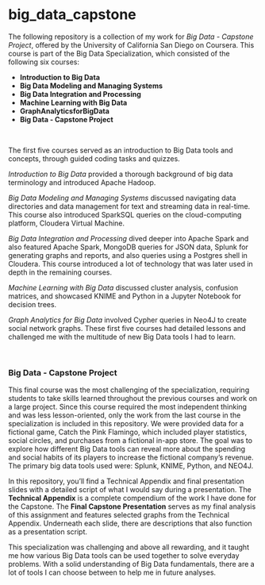 # big_data_capstone

The following repository is a collection of my work for *Big Data - Capstone Project*, offered by the University of California San Diego on Coursera. This course is part of the Big Data Specialization, which consisted of the following six courses:

* **Introduction to Big Data**
* **Big Data Modeling and Managing Systems**
* **Big Data Integration and Processing**
* **Machine Learning with Big Data**
* **GraphAnalyticsforBigData**
* **Big Data - Capstone Project** 

<br />

The first five courses served as an introduction to Big Data tools and concepts, through guided coding tasks and quizzes. 

*Introduction to Big Data* provided a thorough background of big data terminology and introduced Apache Hadoop. 

*Big Data Modeling and Managing Systems* discussed navigating data directories and data management for text and streaming data in real-time. This course also introduced SparkSQL queries on the cloud-computing platform, Cloudera Virtual Machine. 

*Big Data Integration and Processing* dived deeper into Apache Spark and also featured Apache Spark, MongoDB queries for JSON data, Splunk for generating graphs and reports, and also queries using a Postgres shell in Cloudera. This course introduced a lot of technology that was later used in depth in the remaining courses. 

*Machine Learning with Big Data* discussed cluster analysis, confusion matrices, and showcased KNIME and Python in a Jupyter Notebook for decision trees. 

*Graph Analytics for Big Data* involved Cypher queries in Neo4J to create social network graphs. These first five courses had detailed lessons and challenged me with the multitude of new Big Data tools I had to learn. 

<br />

### Big Data - Capstone Project

This final course was the most challenging of the specialization, requiring
students to take skills learned throughout the previous courses and work on a large project. Since this course required the most independent thinking and was less lesson-oriented, only the work from the last course in the specialization is included in this repository. We were provided data for a fictional game, Catch the Pink Flamingo, which included player statistics, social circles, and purchases from a fictional in-app store. The goal was to explore how different Big Data tools can reveal more about the spending and social habits of its players to increase the fictional company’s revenue. The primary big data tools used were: Splunk, KNIME, Python, and NEO4J.

In this repository, you’ll find a Technical Appendix and final presentation slides with a detailed script of what I would say during a presentation. The **Technical Appendix** is a complete compendium of the work I have done for the Capstone. The **Final Capstone Presentation** serves as my final analysis of this assignment and features selected graphs from the Technical Appendix. Underneath each slide, there are descriptions that also function as a presentation script.

This specialization was challenging and above all rewarding, and it taught me how various Big Data tools can be used together to solve everyday problems. With a solid understanding of Big Data fundamentals, there are a lot of tools I can choose between to help me in future analyses.
